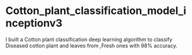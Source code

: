 # Cotton_plant_classification_model_inceptionv3
I built a Cotton plant classification deep learning algorithm to classify Diseased cotton plant and leaves from ,Fresh ones with 98% accuracy.
